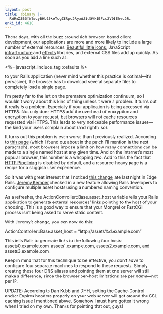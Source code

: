 ```yaml
---
layout: post
title: !binary |-
  RWRnZSBSYWlscyBHb29keTogIERpc3RyaWJ1dGVkIEFzc2V0IEhvc3Rz
enki_id: 4610
---
```


These days, with all the buzz around rich browser-based client
development, our applications are more and more likely to include a
large number of external resources. [Beautiful little
icons](http://www.famfamfam.com/), JavaScript
[infrastructure](http://www.prototypejs.org/) and
[effects](http://script.aculo.us/) libraries, and external CSS files add
up quickly. As soon as you add a line such as:

&lt;%= javascript\_include\_tag :defaults %&gt;

to your Rails application (never mind whether this practice is
optimal—it’s pervasive), the browser has to download several separate
files to completely load a single page.

I’m pretty far to the left on the premature optimization continuum, so I
wouldn’t worry about this kind of thing unless it were a problem. It
turns out it really *is* a problem. Especially if your application is
being accessed via HTTPS. Not only does HTTPS add the overhead of
encryption and encryption to your request, but browsers will not cache
resources requested via HTTPS. This leads to very noticeable performance
issues—the kind your users complain about (and rightly so).

It turns out this problem is even worse than I previously realized.
According to [this page](http://www.die.net/musings/page_load_time/)
(which I found out about in the patch I’ll mention in the next
paragraph), most browsers impose a limit on how many connections can be
made to a single named host at any given time. And on the internet’s
most popular browser, this number is a whopping *two*. Add to this the
fact that [HTTP
Pipelining](http://www.mozilla.org/projects/netlib/http/pipelining-faq.html)
is disabled by default, and a resource-heavy page is a recipe for a
sluggish user experience.

So it was with great interest that I noticed [this
change](http://dev.rubyonrails.org/changeset/6161) late last night in
Edge Rails. [Jeremy Kemper](http://bitsweat.net/) checked in a new
feature allowing Rails developers to configure multiple asset hosts
using a numbered naming convention.

As a refresher, the ActionController::Base.asset\_host variable tells
your Rails application to generate external resources’ links pointing to
the host of your choosing. This is a good way to ensure that your
Mongrel or FastCGI process isn’t being asked to serve static content.

With Jeremy’s change, you can now do this:

ActionController::Base.asset\_host = “http://assets%d.example.com”

This tells Rails to generate links to the following four hosts:
assets0.example.com, assets1.example.com, assets2.example.com, and
assets3.example.com.

Keep in mind that for this technique to be effective, you don’t *have*
to configure four separate machines to respond to these requests. Simply
creating these four DNS aliases and pointing them at one server will
still make a difference, since the browser per-host limitations are per
*name*—not per IP.

UPDATE: According to Dan Kubb and DHH, setting the Cache-Control and/or
Expires headers properly on your web server will get around the SSL
caching issue I mentioned above. Somehow I must have gotten it wrong
when I tried on my own. Thanks for pointing that out, guys!
